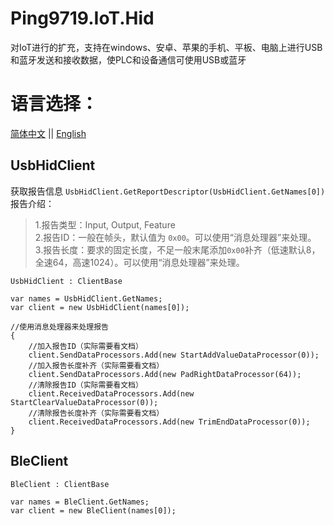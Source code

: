 ﻿
# Ping9719.IoT.Hid    
对IoT进行的扩充，支持在windows、安卓、苹果的手机、平板、电脑上进行USB和蓝牙发送和接收数据，使PLC和设备通信可使用USB或蓝牙   

# 语言选择：
[简体中文](README.md) || [English](README_en-US.md) 

## UsbHidClient
获取报告信息 `UsbHidClient.GetReportDescriptor(UsbHidClient.GetNames[0])`    
报告介绍：
> 1.报告类型：Input, Output, Feature   
> 2.报告ID：一般在帧头，默认值为 `0x00`。可以使用“消息处理器”来处理。    
> 3.报告长度：要求的固定长度，不足一般末尾添加`0x00`补齐（低速默认8，全速64，高速1024）。可以使用“消息处理器”来处理。    

`UsbHidClient : ClientBase`
```CSharp
var names = UsbHidClient.GetNames;
var client = new UsbHidClient(names[0]);

//使用消息处理器来处理报告
{
    //加入报告ID（实际需要看文档）
    client.SendDataProcessors.Add(new StartAddValueDataProcessor(0));
    //加入报告长度补齐（实际需要看文档）
    client.SendDataProcessors.Add(new PadRightDataProcessor(64));
    //清除报告ID（实际需要看文档）
    client.ReceivedDataProcessors.Add(new StartClearValueDataProcessor(0));
    //清除报告长度补齐（实际需要看文档）
    client.ReceivedDataProcessors.Add(new TrimEndDataProcessor(0));
}
```

## BleClient
`BleClient : ClientBase`
```CSharp
var names = BleClient.GetNames;
var client = new BleClient(names[0]);
```